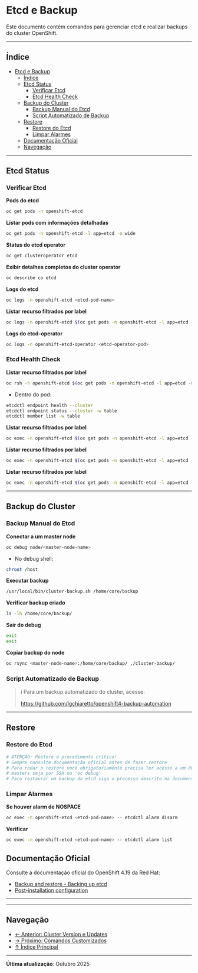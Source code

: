 # Etcd e Backup

Este documento contém comandos para gerenciar etcd e realizar backups do cluster OpenShift.

---

## Índice

- [Etcd e Backup](#etcd-e-backup)
  - [Índice](#índice)
  - [Etcd Status](#etcd-status)
    - [Verificar Etcd](#verificar-etcd)
    - [Etcd Health Check](#etcd-health-check)
  - [Backup do Cluster](#backup-do-cluster)
    - [Backup Manual do Etcd](#backup-manual-do-etcd)
    - [Script Automatizado de Backup](#script-automatizado-de-backup)
  - [Restore](#restore)
    - [Restore do Etcd](#restore-do-etcd)
    - [Limpar Alarmes](#limpar-alarmes)
  - [Documentação Oficial](#documentação-oficial)
  - [Navegação](#navegação)
---

## Etcd Status

### Verificar Etcd
**Pods do etcd**

```bash
oc get pods -n openshift-etcd
```

**Listar pods com informações detalhadas**

```bash
oc get pods -n openshift-etcd -l app=etcd -o wide
```

**Status do etcd operator**


```bash
oc get clusteroperator etcd
```

**Exibir detalhes completos do cluster operator**


```bash
oc describe co etcd
```

**Logs do etcd**

```bash ignore-test
oc logs -n openshift-etcd <etcd-pod-name>
```

**Listar recurso filtrados por label**

```bash ignore-test
oc logs -n openshift-etcd $(oc get pods -n openshift-etcd -l app=etcd -o jsonpath='{.items[0].metadata.name}')
```

**Logs do etcd-operator**

```bash ignore-test
oc logs -n openshift-etcd-operator <etcd-operator-pod>
```

### Etcd Health Check
**Listar recurso filtrados por label**

```bash ignore-test
oc rsh -n openshift-etcd $(oc get pods -n openshift-etcd -l app=etcd -o jsonpath='{.items[0].metadata.name}')
```

* Dentro do pod:

```bash ignore-test
etcdctl endpoint health --cluster
etcdctl endpoint status --cluster -w table
etcdctl member list -w table
```

**Listar recurso filtrados por label**

```bash ignore-test
oc exec -n openshift-etcd $(oc get pods -n openshift-etcd -l app=etcd -o jsonpath='{.items[0].metadata.name}') -- etcdctl endpoint status --cluster -w table
```

**Listar recurso filtrados por label**

```bash ignore-test
oc exec -n openshift-etcd $(oc get pods -n openshift-etcd -l app=etcd -o jsonpath='{.items[1].metadata.name}') -- etcdctl member list -w table
```

**Listar recurso filtrados por label**

```bash ignore-test
oc exec -n openshift-etcd $(oc get pods -n openshift-etcd -l app=etcd -o jsonpath='{.items[0].metadata.name}') -- etcdctl alarm list
```

---

## Backup do Cluster

### Backup Manual do Etcd
**Conectar a um master node**

```bash ignore-test
oc debug node/<master-node-name>
```

* No debug shell:

```bash ignore-test
chroot /host
```

**Executar backup**

```bash ignore-test
/usr/local/bin/cluster-backup.sh /home/core/backup
```

**Verificar backup criado**

```bash ignore-test
ls -lh /home/core/backup/
```

**Sair do debug**

```bash ignore-test
exit
exit
```

**Copiar backup do node**

```bash ignore-test
oc rsync <master-node-name>:/home/core/backup/ ./cluster-backup/
```

### Script Automatizado de Backup

> ℹ Para um backup automatizado do cluster, acesse:
>
> https://github.com/lgchiaretto/openshift4-backup-automation

---

## Restore

### Restore do Etcd
```bash ignore-test
# ATENÇÃO: Restore é procedimento crítico!
# Sempre consulte documentação oficial antes de fazer restore
# Para rodar o restore você obrigatoriamente precisa ter acesso a um dos 
# masters seja por SSH ou 'oc debug'
# Para restaurar um backup do etcd siga o processo descrito na documentação oficial
```

### Limpar Alarmes
**Se houver alarm de NOSPACE**

```bash ignore-test
oc exec -n openshift-etcd <etcd-pod-name> -- etcdctl alarm disarm
```

**Verificar**

```bash ignore-test
oc exec -n openshift-etcd <etcd-pod-name> -- etcdctl alarm list
```

## Documentação Oficial

Consulte a documentação oficial do OpenShift 4.19 da Red Hat:

- <a href="https://docs.redhat.com/en/documentation/openshift_container_platform/4.19/html/backup_and_restore">Backup and restore - Backing up etcd</a>
- <a href="https://docs.redhat.com/en/documentation/openshift_container_platform/4.19/html/postinstallation_configuration">Post-installation configuration</a>
---

---

## Navegação

- [← Anterior: Cluster Version e Updates](21-cluster-version-updates.md)
- [→ Próximo: Comandos Customizados](23-comandos-customizados.md)
- [↑ Índice Principal](README.md)

---

**Última atualização**: Outubro 2025
